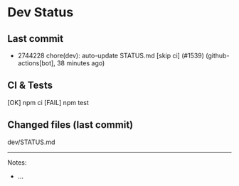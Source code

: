 # Dev Status

## Last commit
- 2744228 chore(dev): auto-update STATUS.md [skip ci] (#1539) (github-actions[bot], 38 minutes ago)
## CI & Tests
[OK] npm ci
[FAIL] npm test

## Changed files (last commit)
dev/STATUS.md

---
Notes:
- ...
